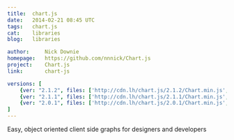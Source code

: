 ```yaml
---
title:	chart.js
date:	2014-02-21 08:45 UTC
tags:	chart.js
cat:	libraries
blog:	libraries

author:		Nick Downie
homepage:	https://github.com/nnnick/Chart.js
project:	Chart.js
link:		chart-js

versions: [
	{ver: "2.1.2", files: ['http://cdn.lh/chart.js/2.1.2/Chart.min.js', 'http://cdn.lh/chart.js/2.1.2/Chart.js']},
	{ver: "2.1.1", files: ['http://cdn.lh/chart.js/2.1.1/Chart.min.js', 'http://cdn.lh/chart.js/2.1.1/Chart.js']},
	{ver: "2.0.1", files: ['http://cdn.lh/chart.js/2.0.1/Chart.min.js', 'http://cdn.lh/chart.js/2.0.1/Chart.js']}
]
---
```


Easy, object oriented client side graphs for designers and developers